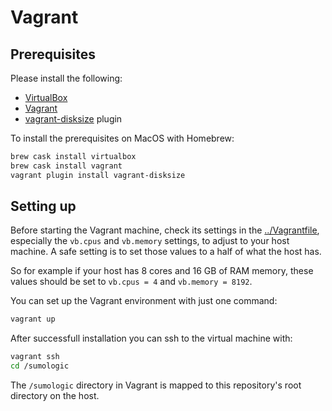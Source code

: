 # Vagrant

## Prerequisites

Please install the following:

- [VirtualBox](https://www.virtualbox.org/)
- [Vagrant](https://www.vagrantup.com/)
- [vagrant-disksize](https://github.com/sprotheroe/vagrant-disksize) plugin

To install the prerequisites on MacOS with Homebrew:

```bash
brew cask install virtualbox
brew cask install vagrant
vagrant plugin install vagrant-disksize
```

## Setting up

Before starting the Vagrant machine, check its settings in the [../Vagrantfile](../Vagrantfile),
especially the `vb.cpus` and `vb.memory` settings, to adjust to your host machine.
A safe setting is to set those values to a half of what the host has.

So for example if your host has 8 cores and 16 GB of RAM memory,
these values should be set to `vb.cpus = 4` and `vb.memory = 8192`.

You can set up the Vagrant environment with just one command:

```bash
vagrant up
```

After successfull installation you can ssh to the virtual machine with:

```bash
vagrant ssh
cd /sumologic
```

The `/sumologic` directory in Vagrant is mapped to this repository's root directory on the host.
